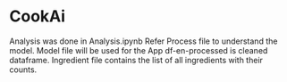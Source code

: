 # CookAi
 Analysis was done in Analysis.ipynb
 Refer Process file to understand the model.
 Model file will be used for the App
 df-en-processed is cleaned dataframe.
 Ingredient file contains the list of all ingredients with their counts.
